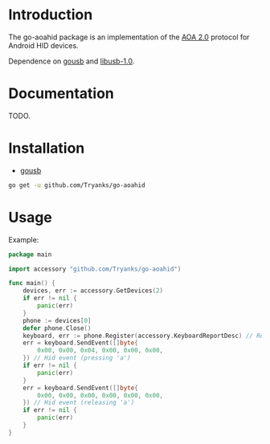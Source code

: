 # Introduction
The go-aoahid package is an implementation of the [AOA 2.0](https://source.android.com/devices/accessories/aoa2) protocol for Android HID devices.

Dependence on [gousb](https://github.com/google/gousb) and [libusb-1.0](https://github.com/libusb/libusb/wiki).

# Documentation
TODO.

# Installation
- [gousb](https://github.com/google/gousb#dependencies)

```bash
go get -u github.com/Tryanks/go-aoahid
```

# Usage

Example:
```go
package main

import accessory "github.com/Tryanks/go-aoahid")

func main() {
    devices, err := accessory.GetDevices(2)
    if err != nil {
        panic(err)
    }
    phone := devices[0]
	defer phone.Close()
    keyboard, err := phone.Register(accessory.KeyboardReportDesc) // Register keyboard report descriptor
    err = keyboard.SendEvent([]byte{
        0x00, 0x00, 0x04, 0x00, 0x00, 0x00,
    }) // Hid event (pressing 'a')
    if err != nil {
        panic(err)
    }
    err = keyboard.SendEvent([]byte{
        0x00, 0x00, 0x00, 0x00, 0x00, 0x00,
    }) // Hid event (releasing 'a')
    if err != nil {
        panic(err)
    }
}
```